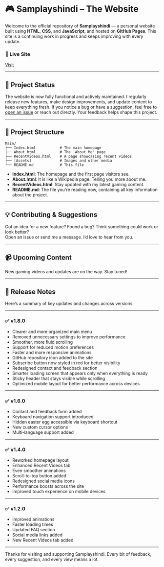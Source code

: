 # 🎮 Samplayshindi – The Website

Welcome to the official repository of **Samplayshindi** — a personal website built using **HTML**, **CSS**, and **JavaScript**, and hosted on **GitHub Pages**. This site is a continuing work in progress and keeps improving with every update.

### 🔗 Live Site  
[Visit](https://samplayshindi.github.io/Main/Index.html)

---

## 🚧 Project Status

The website is now fully functional and actively maintained. I regularly release new features, make design improvements, and update content to keep everything fresh. If you notice a bug or have a suggestion, feel free to [open an issue](https://github.com/samplayshindi/Main/issues) or reach out directly. Your feedback helps shape this project.

---

## 📁 Project Structure

```
Main/
├── Index.html           # The main homepage
├── About.html           # The 'About Me' page
├── RecentVideos.html    # A page showcasing recent videos
├── [Assets]             # Images and other media
└── README.md            # This file
```

- **Index.html**: The homepage and the first page visitors see.  
- **About.html**: It is like a Wikipedia page. Telling you more about me.
- **RecentVideos.html**: Stay updated with my latest gaming content.
- **README.md**: The file you're reading now, containing all key information about the project.

---

## 💡 Contributing & Suggestions

Got an idea for a new feature? Found a bug? Think something could work or look better?  
Open an issue or send me a message. I’d love to hear from you.

---

## 📹 Upcoming Content

New gaming videos and updates are on the way. Stay tuned!

---

## 🧾 Release Notes

Here’s a summary of key updates and changes across versions:

---

### ✅ v1.8.0  
- Clearer and more organized main menu  
- Removed unnecessary settings to improve performance  
- Smoother, more fluid scrolling  
- Support for reduced motion preferences  
- Faster and more responsive animations  
- GitHub repository icon added to the site  
- Subscribe button now styled in red for better visibility  
- Redesigned contact and feedback section  
- Smarter loading screen that appears only when everything is ready  
- Sticky header that stays visible while scrolling  
- Optimized mobile layout for better performance across devices

---

### ✅ v1.6.0  
- Contact and feedback form added  
- Keyboard navigation support introduced  
- Hidden easter egg accessible via keyboard shortcut  
- New custom cursor options  
- Multi-language support added

---

### ✅ v1.4.0  
- Reworked homepage layout  
- Enhanced Recent Videos tab  
- Even smoother animations  
- Scroll-to-top button added  
- Redesigned social media icons  
- Performance boosts across the site  
- Improved touch experience on mobile devices

---

### ✅ v1.2.0  
- Improved animations  
- Faster loading times  
- Updated FAQ section  
- Social media links added  
- New Recent Videos tab added

---

Thanks for visiting and supporting Samplayshindi. Every bit of feedback, every suggestion, and every view means a lot.
